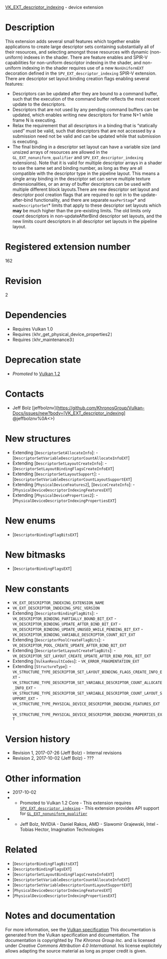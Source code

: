 [VK_EXT_descriptor_indexing](https://www.khronos.org/registry/vulkan/specs/1.3-extensions/man/html/VK_EXT_descriptor_indexing.html) - device extension

# Description
This extension adds several small features which together enable
applications to create large descriptor sets containing substantially all of
their resources, and selecting amongst those resources with dynamic
(non-uniform) indexes in the shader.
There are feature enables and SPIR-V capabilities for non-uniform descriptor
indexing in the shader, and non-uniform indexing in the shader requires use
of a new `NonUniformEXT` decoration defined in the
`SPV_EXT_descriptor_indexing` SPIR-V extension.
There are descriptor set layout binding creation flags enabling several
features:
- Descriptors can be updated after they are bound to a command buffer, such that the execution of the command buffer reflects the most recent update to the descriptors.
- Descriptors that are not used by any pending command buffers can be updated, which enables writing new descriptors for frame N+1 while frame N is executing.
- Relax the requirement that all descriptors in a binding that is “statically used” must be valid, such that descriptors that are not accessed by a submission need not be valid and can be updated while that submission is executing.
- The final binding in a descriptor set layout can have a variable size (and unsized arrays of resources are allowed in the `GL_EXT_nonuniform_qualifier` and `SPV_EXT_descriptor_indexing` extensions).
Note that it is valid for multiple descriptor arrays in a shader to use the
same set and binding number, as long as they are all compatible with the
descriptor type in the pipeline layout.
This means a single array binding in the descriptor set can serve multiple
texture dimensionalities, or an array of buffer descriptors can be used with
multiple different block layouts.There are new descriptor set layout and descriptor pool creation flags that
are required to opt in to the update-after-bind functionality, and there are
separate `maxPerStage`* and `maxDescriptorSet`* limits that apply to
these descriptor set layouts which  **may**  be much higher than the pre-existing
limits.
The old limits only count descriptors in non-updateAfterBind descriptor set
layouts, and the new limits count descriptors in all descriptor set layouts
in the pipeline layout.

# Registered extension number
162

# Revision
2

# Dependencies
- Requires Vulkan 1.0
- Requires `[`khr_get_physical_device_properties2`]`
- Requires `[`khr_maintenance3`]`

# Deprecation state
- *Promoted* to [Vulkan 1.2](https://www.khronos.org/registry/vulkan/specs/1.3-extensions/html/vkspec.html#versions-1.2-promotions)

# Contacts
- Jeff Bolz [jeffbolznv](https://github.com/KhronosGroup/Vulkan-Docs/issues/new?body=[VK_EXT_descriptor_indexing] @jeffbolznv%0A<<Here describe the issue or question you have about the VK_EXT_descriptor_indexing extension>>)

# New structures
- Extending [`DescriptorSetAllocateInfo`]:  - [`DescriptorSetVariableDescriptorCountAllocateInfoEXT`] 
- Extending [`DescriptorSetLayoutCreateInfo`]:  - [`DescriptorSetLayoutBindingFlagsCreateInfoEXT`] 
- Extending [`DescriptorSetLayoutSupport`]:  - [`DescriptorSetVariableDescriptorCountLayoutSupportEXT`] 
- Extending [`PhysicalDeviceFeatures2`], [`DeviceCreateInfo`]:  - [`PhysicalDeviceDescriptorIndexingFeaturesEXT`] 
- Extending [`PhysicalDeviceProperties2`]:  - [`PhysicalDeviceDescriptorIndexingPropertiesEXT`]

# New enums
- [`DescriptorBindingFlagBitsEXT`]

# New bitmasks
- [`DescriptorBindingFlagsEXT`]

# New constants
- `VK_EXT_DESCRIPTOR_INDEXING_EXTENSION_NAME`
- `VK_EXT_DESCRIPTOR_INDEXING_SPEC_VERSION`
- Extending [`DescriptorBindingFlagBits`]:  - `VK_DESCRIPTOR_BINDING_PARTIALLY_BOUND_BIT_EXT`  - `VK_DESCRIPTOR_BINDING_UPDATE_AFTER_BIND_BIT_EXT`  - `VK_DESCRIPTOR_BINDING_UPDATE_UNUSED_WHILE_PENDING_BIT_EXT`  - `VK_DESCRIPTOR_BINDING_VARIABLE_DESCRIPTOR_COUNT_BIT_EXT` 
- Extending [`DescriptorPoolCreateFlagBits`]:  - `VK_DESCRIPTOR_POOL_CREATE_UPDATE_AFTER_BIND_BIT_EXT` 
- Extending [`DescriptorSetLayoutCreateFlagBits`]:  - `VK_DESCRIPTOR_SET_LAYOUT_CREATE_UPDATE_AFTER_BIND_POOL_BIT_EXT` 
- Extending [`VulkanResultCodes`]:  - `VK_ERROR_FRAGMENTATION_EXT` 
- Extending [`StructureType`]:  - `VK_STRUCTURE_TYPE_DESCRIPTOR_SET_LAYOUT_BINDING_FLAGS_CREATE_INFO_EXT`  - `VK_STRUCTURE_TYPE_DESCRIPTOR_SET_VARIABLE_DESCRIPTOR_COUNT_ALLOCATE_INFO_EXT`  - `VK_STRUCTURE_TYPE_DESCRIPTOR_SET_VARIABLE_DESCRIPTOR_COUNT_LAYOUT_SUPPORT_EXT`  - `VK_STRUCTURE_TYPE_PHYSICAL_DEVICE_DESCRIPTOR_INDEXING_FEATURES_EXT`  - `VK_STRUCTURE_TYPE_PHYSICAL_DEVICE_DESCRIPTOR_INDEXING_PROPERTIES_EXT`

# Version history
- Revision 1, 2017-07-26 (Jeff Bolz)  - Internal revisions 
- Revision 2, 2017-10-02 (Jeff Bolz)  - ???

# Other information
* 2017-10-02
*   - Promoted to Vulkan 1.2 Core  - This extension requires [`SPV_EXT_descriptor_indexing`](https://htmlpreview.github.io/?https://github.com/KhronosGroup/SPIRV-Registry/blob/master/extensions/EXT/SPV_EXT_descriptor_indexing.html)  - This extension provides API support for [`GL_EXT_nonuniform_qualifier`](https://github.com/KhronosGroup/GLSL/blob/master/extensions/ext/GL_EXT_nonuniform_qualifier.txt) 
*   - Jeff Bolz, NVIDIA  - Daniel Rakos, AMD  - Slawomir Grajewski, Intel  - Tobias Hector, Imagination Technologies

# Related
- [`DescriptorBindingFlagBitsEXT`]
- [`DescriptorBindingFlagsEXT`]
- [`DescriptorSetLayoutBindingFlagsCreateInfoEXT`]
- [`DescriptorSetVariableDescriptorCountAllocateInfoEXT`]
- [`DescriptorSetVariableDescriptorCountLayoutSupportEXT`]
- [`PhysicalDeviceDescriptorIndexingFeaturesEXT`]
- [`PhysicalDeviceDescriptorIndexingPropertiesEXT`]

# Notes and documentation
For more information, see the [Vulkan specification](https://www.khronos.org/registry/vulkan/specs/1.3-extensions/html/vkspec.html)
This documentation is generated from the Vulkan specification and documentation.
The documentation is copyrighted by *The Khronos Group Inc.* and is licensed under *Creative Commons Attribution 4.0 International*.
his license explicitely allows adapting the source material as long as proper credit is given.
        